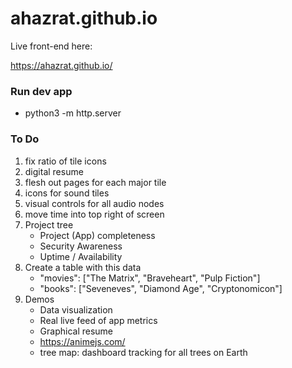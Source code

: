 # ahazrat.github.io
Live front-end here:

https://ahazrat.github.io/

### Run dev app
- python3 -m http.server

### To Do
1. fix ratio of tile icons
1. digital resume
1. flesh out pages for each major tile
1. icons for sound tiles
1. visual controls for all audio nodes
1. move time into top right of screen
1. Project tree
    - Project (App) completeness
    - Security Awareness
    - Uptime / Availability
1. Create a table with this data
    - "movies": ["The Matrix", "Braveheart", "Pulp Fiction"]
    - "books": ["Seveneves", "Diamond Age", "Cryptonomicon"]
1. Demos
    - Data visualization
    - Real live feed of app metrics
    - Graphical resume
    - https://animejs.com/
    - tree map: dashboard tracking for all trees on Earth
